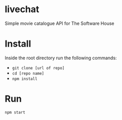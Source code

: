 # livechat
Simple movie catalogue API for The Software House

# Install
Inside the root directory run the following commands:
* `git clone [url of repo]`
* `cd [repo name]`
* `npm install `

# Run
```
npm start
```
